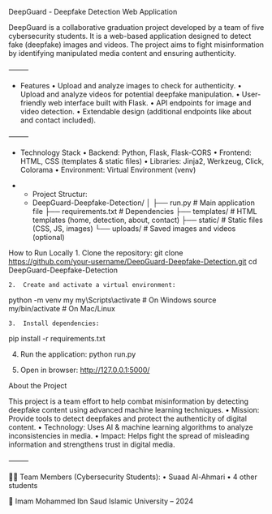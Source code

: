 DeepGuard - Deepfake Detection Web Application

DeepGuard is a collaborative graduation project developed by a team of five cybersecurity students.
It is a web-based application designed to detect fake (deepfake) images and videos.
The project aims to fight misinformation by identifying manipulated media content and ensuring authenticity.

⸻

- Features
	•	Upload and analyze images to check for authenticity.
	•	Upload and analyze videos for potential deepfake manipulation.
	•	User-friendly web interface built with Flask.
	•	API endpoints for image and video detection.
	•	Extendable design (additional endpoints like about and contact included).

⸻

- Technology Stack
	•	Backend: Python, Flask, Flask-CORS
	•	Frontend: HTML, CSS (templates & static files)
	•	Libraries: Jinja2, Werkzeug, Click, Colorama
	•	Environment: Virtual Environment (venv)

- - Project Structur:
  - DeepGuard-Deepfake-Detection/
│
├── run.py               # Main application file
├── requirements.txt     # Dependencies
├── templates/           # HTML templates (home, detection, about, contact)
├── static/              # Static files (CSS, JS, images)
└── uploads/             # Saved images and videos (optional)

How to Run Locally
	1.	Clone the repository:
 git clone https://github.com/your-username/DeepGuard-Deepfake-Detection.git
cd DeepGuard-Deepfake-Detection

	2.  Create and activate a virtual environment:
  python -m venv my
my\Scripts\activate   # On Windows
source my/bin/activate  # On Mac/Linux

	3.  Install dependencies:
 pip install -r requirements.txt

 4.	Run the application:
python run.py

5.	Open in browser:
http://127.0.0.1:5000/

About the Project

This project is a team effort to help combat misinformation by detecting deepfake content using advanced machine learning techniques.
	•	Mission: Provide tools to detect deepfakes and protect the authenticity of digital content.
	•	Technology: Uses AI & machine learning algorithms to analyze inconsistencies in media.
	•	Impact: Helps fight the spread of misleading information and strengthens trust in digital media.

⸻

👩‍💻 Team Members (Cybersecurity Students):
	•	Suaad Al-Ahmari
	•	4 other students

📍 Imam Mohammed Ibn Saud Islamic University – 2024
